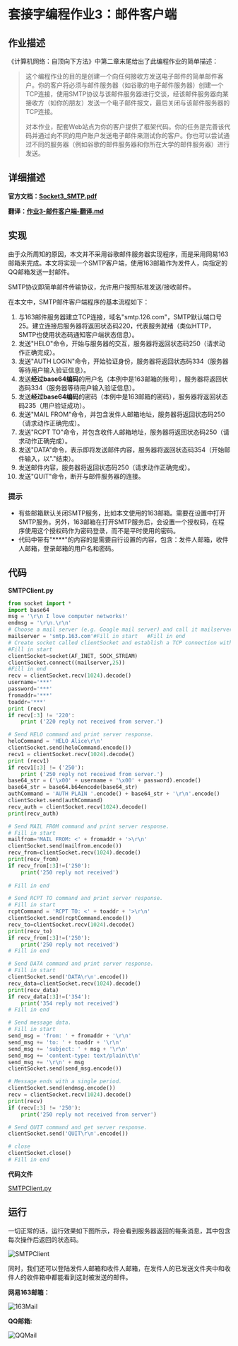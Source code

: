 # 套接字编程作业3：邮件客户端

## 作业描述

《计算机网络：自顶向下方法》中第二章末尾给出了此编程作业的简单描述：

> 这个编程作业的目的是创建一个向任何接收方发送电子邮件的简单邮件客户。你的客户将必须与邮件服务器（如谷歌的电子邮件服务器）创建一个TCP连接，使用SMTP协议与该邮件服务器进行交谈，经该邮件服务器向某接收方（如你的朋友）发送一个电子邮件报文，最后关闭与该邮件服务器的TCP连接。
>
> 对本作业，配套Web站点为你的客户提供了框架代码。你的任务是完善该代码并通过向不同的用户账户发送电子邮件来测试你的客户。你也可以尝试通过不同的服务器（例如谷歌的邮件服务器和你所在大学的邮件服务器）进行发送。

## 详细描述

**官方文档：[Socket3_SMTP.pdf](Socket3_SMTP.pdf)**

**翻译：[作业3-邮件客户端-翻译.md](作业3-邮件客户端-翻译.md)**

## 实现

由于众所周知的原因，本文并不采用谷歌邮件服务器实现程序，而是采用网易163邮箱来完成。本文将实现一个SMTP客户端，使用163邮箱作为发件人，向指定的QQ邮箱发送一封邮件。

SMTP协议即简单邮件传输协议，允许用户按照标准发送/接收邮件。

在本文中，SMTP邮件客户端程序的基本流程如下：

1. 与163邮件服务器建立TCP连接，域名"smtp.126.com"，SMTP默认端口号25。建立连接后服务器将返回状态码220，代表服务就绪（类似HTTP，SMTP也使用状态码通知客户端状态信息）。
2. 发送"HELO"命令，开始与服务器的交互，服务器将返回状态码250（请求动作正确完成）。
3. 发送"AUTH LOGIN"命令，开始验证身份，服务器将返回状态码334（服务器等待用户输入验证信息）。
4. 发送**经过base64编码**的用户名（本例中是163邮箱的账号），服务器将返回状态码334（服务器等待用户输入验证信息）。
5. 发送**经过base64编码**的密码（本例中是163邮箱的密码），服务器将返回状态码235（用户验证成功）。
6. 发送"MAIL FROM"命令，并包含发件人邮箱地址，服务器将返回状态码250（请求动作正确完成）。
7. 发送"RCPT TO"命令，并包含收件人邮箱地址，服务器将返回状态码250（请求动作正确完成）。
8. 发送"DATA"命令，表示即将发送邮件内容，服务器将返回状态码354（开始邮件输入，以"."结束）。
9. 发送邮件内容，服务器将返回状态码250（请求动作正确完成）。
10. 发送"QUIT"命令，断开与邮件服务器的连接。

### 提示

* 有些邮箱默认关闭SMTP服务，比如本文使用的163邮箱。需要在设置中打开SMTP服务。另外，163邮箱在打开SMTP服务后，会设置一个授权码，在程序使用这个授权码作为密码登录，而不是平时使用的密码。
* 代码中带有"\*\*\*\*"的内容的是需要自行设置的内容，包含：发件人邮箱，收件人邮箱，登录邮箱的用户名和密码。

## 代码

**SMTPClient.py**

```python
from socket import *
import base64
msg = '\r\n I love computer networks!'
endmsg = '\r\n.\r\n'
# Choose a mail server (e.g. Google mail server) and call it mailserver 
mailserver = 'smtp.163.com'#Fill in start   #Fill in end
# Create socket called clientSocket and establish a TCP connection with mailserver
#Fill in start
clientSocket=socket(AF_INET, SOCK_STREAM)
clientSocket.connect((mailserver,25))
#Fill in end
recv = clientSocket.recv(1024).decode()
username='***'
password='***'
fromaddr='***'
toaddr='***'
print (recv)
if recv[:3] != '220':
    print ('220 reply not received from server.')

# Send HELO command and print server response.
heloCommand = 'HELO Alice\r\n'
clientSocket.send(heloCommand.encode())
recv1 = clientSocket.recv(1024).decode()
print (recv1)
if recv1[:3] != ('250'):
    print ('250 reply not received from server.')
base64_str = ('\x00' + username + '\x00' + password).encode()
base64_str = base64.b64encode(base64_str)
authCommand = 'AUTH PLAIN '.encode() + base64_str + '\r\n'.encode()
clientSocket.send(authCommand)
recv_auth = clientSocket.recv(1024).decode()
print(recv_auth)

# Send MAIL FROM command and print server response.
# Fill in start
mailfrom='MAIL FROM: <' + fromaddr + '>\r\n'
clientSocket.send(mailfrom.encode())
recv_from=clientSocket.recv(1024).decode()
print(recv_from)
if recv_from[:3]!=('250'):
    print('250 reply not received')
 
# Fill in end

# Send RCPT TO command and print server response.
# Fill in start
rcptCommand = 'RCPT TO: <' + toaddr + '>\r\n'
clientSocket.send(rcptCommand.encode())
recv_to=clientSocket.recv(1024).decode()
print(recv_to)
if recv_from[:3]!=('250'):
    print('250 reply not received')
# Fill in end

# Send DATA command and print server response.
# Fill in start
clientSocket.send('DATA\r\n'.encode())
recv_data=clientSocket.recv(1024).decode()
print(recv_data)
if recv_data[:3]!=('354'):
    print('354 reply not received')
# Fill in end

# Send message data.
# Fill in start
send_msg = 'from: ' + fromaddr + '\r\n'
send_msg += 'to: ' + toaddr + '\r\n'
send_msg += 'subject: ' + msg + '\r\n'
send_msg += 'content-type: text/plain\t\n'
send_msg += '\r\n' + msg
clientSocket.send(send_msg.encode())

# Message ends with a single period.
clientSocket.send(endmsg.encode())
recv = clientSocket.recv(1024).decode()
print(recv)
if (recv[:3] != '250'):
    print('250 reply not received from server')

# Send QUIT command and get server response.
clientSocket.send('QUIT\r\n'.encode())

# close
clientSocket.close()
# Fill in end 
```

**代码文件**

[SMTPClient.py](source/SMTPClient.py)

## 运行

一切正常的话，运行效果如下图所示，将会看到服务器返回的每条消息，其中包含每次操作后返回的状态码。

![SMTPClient](image/SMTPClient.png)

同时，我们还可以登陆发件人邮箱和收件人邮箱，在发件人的已发送文件夹中和收件人的收件箱中都能看到这封被发送的邮件。

**网易163邮箱：**

![163Mail](image/163Mail.jpg)

**QQ邮箱:**

![QQMail](image/QQMail.jpg)

